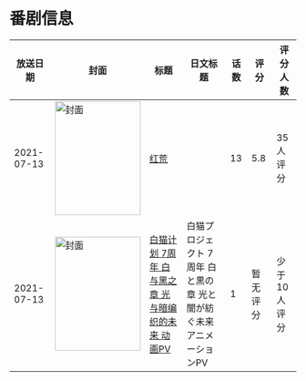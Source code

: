# 番剧信息

|放送日期|封面|标题|日文标题|话数|评分|评分人数|
|---|---|---|---|---|---|---|
|2021-07-13|<img src="//lain.bgm.tv/pic/cover/c/d7/d4/294868_JPpx8.jpg" alt="封面" style="width:150px;height:200px;object-fit:cover;">|[红荒](https://bangumi.tv/subject/294868)||13|5.8|35人评分|
|2021-07-13|<img src="//lain.bgm.tv/pic/cover/c/0c/cb/343879_5GZZ6.jpg" alt="封面" style="width:150px;height:200px;object-fit:cover;">|[白猫计划 7周年 白与黑之章 光与暗编织的未来 动画PV](https://bangumi.tv/subject/343879)|白猫プロジェクト 7周年 白と黒の章 光と闇が紡ぐ未来 アニメーションPV|1|暂无评分|少于10人评分|
